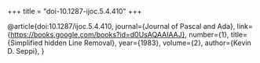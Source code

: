 +++
title = "doi-10.1287-ijoc.5.4.410"
+++

@article{doi:10.1287/ijoc.5.4.410,
   journal={Journal of Pascal and Ada},
   link={https://books.google.com/books?id=d0UsAQAAIAAJ},
   number={1},
   title={Simplified hidden Line Removal},
   year={1983},
   volume={2},
   author={Kevin D. Seppi},
}
